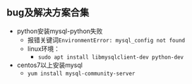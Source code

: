 ## bug及解决方案合集

- python安装mysql-python失败
	- 报错关键词`EnvironmentError: mysql_config not found`
	- linux环境：
		- `sudo apt install libmysqlclient-dev python-dev`
- centos7以上安装mysql
	- `yum install mysql-community-server`
